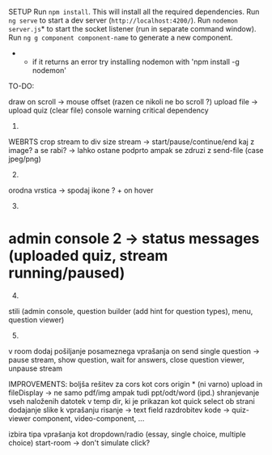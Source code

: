 SETUP
Run `npm install`. This will install all the required dependencies.
Run `ng serve` to start a dev server (`http://localhost:4200/`).
Run `nodemon server.js`* to start the socket listener (run in separate command window).
Run `ng g component component-name` to generate a new component.

* - if it returns an error try installing nodemon with 'npm install -g nodemon'


TO-DO:

draw on scroll -> mouse offset (razen ce nikoli ne bo scroll ?)
upload file -> upload quiz (clear file)
console warning critical dependency

1.
WEBRTS
crop stream to div size
stream -> start/pause/continue/end
kaj z image? a se rabi? -> lahko ostane podprto ampak se zdruzi z send-file (case jpeg/png)

2.
orodna vrstica -> spodaj
ikone ? + on hover

3.
admin console 2 -> status messages (uploaded quiz, stream running/paused)
=============================
4.
stili (admin console, question builder (add hint for question types), menu, question viewer)

5.
v room dodaj pošiljanje posameznega vprašanja
on send single question -> pause stream, show question, wait for answers, close question viewer, unpause stream

IMPROVEMENTS:
boljša rešitev za cors kot cors origin * (ni varno)
upload in fileDisplay -> ne samo pdf/img ampak tudi ppt/odt/word (ipd.)
shranjevanje vseh naloženih datotek v temp dir, ki je prikazan kot quick select ob strani
dodajanje slike k vprašanju
risanje -> text field
razdrobitev kode -> quiz-viewer component, video-component, ...

izbira tipa vprašanja kot dropdown/radio (essay, single choice, multiple choice)
start-room -> don't simulate click?